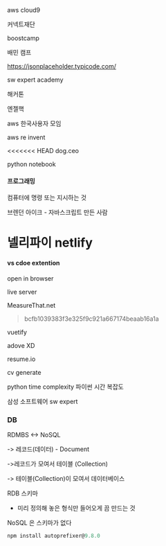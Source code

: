 aws cloud9



커넥트재단



boostcamp

배민 캠프



https://jsonplaceholder.typicode.com/



sw expert academy



해커톤 

엔젤핵



aws 한국사용자 모임

aws re invent



<<<<<<< HEAD
dog.ceo



python notebook



#### 프로그래밍

컴퓨터에 명령 또는 지시하는 것



브렌던 아이크 - 자바스크립트 만든 사람



넬리파이 netlify
=======
#### vs cdoe extention

open in browser

live server



MeasureThat.net
>bcfb1039383f3e325f9c921a667174beaab16a1a



vuetify



adove XD



resume.io



cv generate



python time complexity 파이썬 시간 복잡도



삼성 소프트웨어 sw expert



### DB

RDMBS <-> NoSQL

-> 레코드(데이터)  - Document

->레코드가 모여서 테이블 (Collection)

-> 테이블(Collection)이 모여서 데이터베이스



RDB 스키마

- 미리 정의해 놓은 형식만 들어오게 끔 만드는 것

NoSQL 은 스키마가 없다



```js
npm install autoprefixer@9.8.0
```